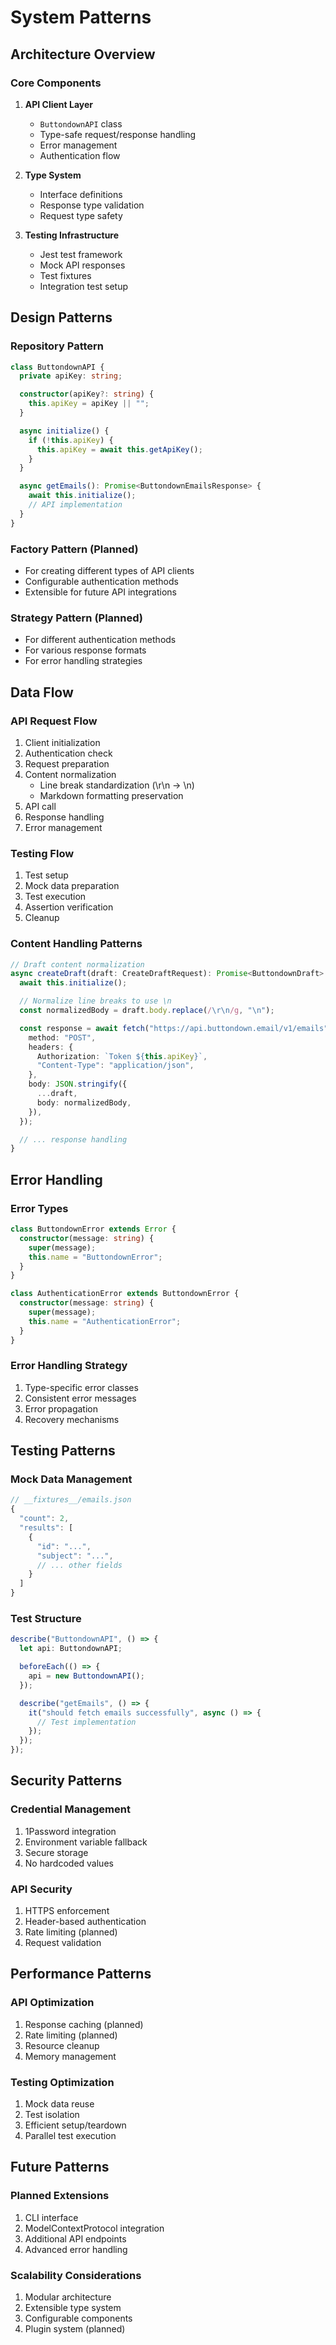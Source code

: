 # System Patterns

## Architecture Overview

### Core Components

1. **API Client Layer**

   - `ButtondownAPI` class
   - Type-safe request/response handling
   - Error management
   - Authentication flow

2. **Type System**

   - Interface definitions
   - Response type validation
   - Request type safety

3. **Testing Infrastructure**
   - Jest test framework
   - Mock API responses
   - Test fixtures
   - Integration test setup

## Design Patterns

### Repository Pattern

```typescript
class ButtondownAPI {
  private apiKey: string;

  constructor(apiKey?: string) {
    this.apiKey = apiKey || "";
  }

  async initialize() {
    if (!this.apiKey) {
      this.apiKey = await this.getApiKey();
    }
  }

  async getEmails(): Promise<ButtondownEmailsResponse> {
    await this.initialize();
    // API implementation
  }
}
```

### Factory Pattern (Planned)

- For creating different types of API clients
- Configurable authentication methods
- Extensible for future API integrations

### Strategy Pattern (Planned)

- For different authentication methods
- For various response formats
- For error handling strategies

## Data Flow

### API Request Flow

1. Client initialization
2. Authentication check
3. Request preparation
4. Content normalization
   - Line break standardization (\r\n -> \n)
   - Markdown formatting preservation
5. API call
6. Response handling
7. Error management

### Testing Flow

1. Test setup
2. Mock data preparation
3. Test execution
4. Assertion verification
5. Cleanup

### Content Handling Patterns

```typescript
// Draft content normalization
async createDraft(draft: CreateDraftRequest): Promise<ButtondownDraft> {
  await this.initialize();

  // Normalize line breaks to use \n
  const normalizedBody = draft.body.replace(/\r\n/g, "\n");

  const response = await fetch("https://api.buttondown.email/v1/emails", {
    method: "POST",
    headers: {
      Authorization: `Token ${this.apiKey}`,
      "Content-Type": "application/json",
    },
    body: JSON.stringify({
      ...draft,
      body: normalizedBody,
    }),
  });

  // ... response handling
}
```

## Error Handling

### Error Types

```typescript
class ButtondownError extends Error {
  constructor(message: string) {
    super(message);
    this.name = "ButtondownError";
  }
}

class AuthenticationError extends ButtondownError {
  constructor(message: string) {
    super(message);
    this.name = "AuthenticationError";
  }
}
```

### Error Handling Strategy

1. Type-specific error classes
2. Consistent error messages
3. Error propagation
4. Recovery mechanisms

## Testing Patterns

### Mock Data Management

```typescript
// __fixtures__/emails.json
{
  "count": 2,
  "results": [
    {
      "id": "...",
      "subject": "...",
      // ... other fields
    }
  ]
}
```

### Test Structure

```typescript
describe("ButtondownAPI", () => {
  let api: ButtondownAPI;

  beforeEach(() => {
    api = new ButtondownAPI();
  });

  describe("getEmails", () => {
    it("should fetch emails successfully", async () => {
      // Test implementation
    });
  });
});
```

## Security Patterns

### Credential Management

1. 1Password integration
2. Environment variable fallback
3. Secure storage
4. No hardcoded values

### API Security

1. HTTPS enforcement
2. Header-based authentication
3. Rate limiting (planned)
4. Request validation

## Performance Patterns

### API Optimization

1. Response caching (planned)
2. Rate limiting (planned)
3. Resource cleanup
4. Memory management

### Testing Optimization

1. Mock data reuse
2. Test isolation
3. Efficient setup/teardown
4. Parallel test execution

## Future Patterns

### Planned Extensions

1. CLI interface
2. ModelContextProtocol integration
3. Additional API endpoints
4. Advanced error handling

### Scalability Considerations

1. Modular architecture
2. Extensible type system
3. Configurable components
4. Plugin system (planned)
